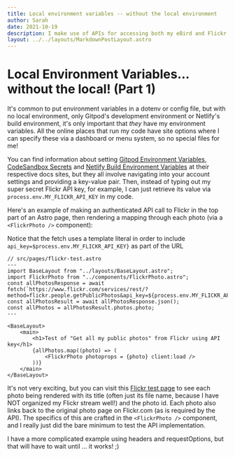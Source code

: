 ```yaml
---
title: Local environment variables -- without the local environment
author: Sarah
date: 2021-10-19
description: I make use of APIs for accessing both my eBird and Flickr data, but each of these require authenticated access with a secret key. Here's how I can use environment variables while developing on my Chromebook in Gitpod, and deploying to production in Netlify without a local environment in which to store them!
layout: ../../layouts/MarkdownPostLayout.astro
---
```

# Local Environment Variables... without the local! (Part 1)

It's common to put environment variables in a dotenv or config file, but with no local environment, only Gitpod's development environment or Netlify's build environment, it's only important that *they* have my environment variables. All the online places that run my code have site options where I can specify these via a dashboard or menu system, so no special files for me!

You can find information about setting
[Gitpod Environment Variables](https://www.gitpod.io/docs/environment-variables/), [CodeSandbox Secrets](https://codesandbox.io/docs/secrets) and [Netlify Build Environment Variables](https://docs.netlify.com/configure-builds/environment-variables/) at their respective docs sites, but they all involve navigating into your account settings and providing a key-value pair. Then, instead of typing out my super secret Flickr API key, for example, I can just retrieve its value via `process.env.MY_FLICKR_API_KEY` in my code.

Here's an example of making an authenticated API call to Flickr in the top part of an Astro page, then rendering a mapping through each photo (via a `<FlickrPhoto />` component):

Notice that the fetch uses a template literal in order to include `api_key=$process.env.MY_FLICKR_API_KEY}` as part of the URL
```astro
// src/pages/flickr-test.astro
---
import BaseLayout from "../layouts/BaseLayout.astro";
import FlickrPhoto from "../components/FlickrPhoto.astro";
const allPhotosResponse = await fetch(`https://www.flickr.com/services/rest/?method=flickr.people.getPublicPhotos&api_key=${process.env.MY_FLICKR_API_KEY}&user_id=28692845%40N03&format=json&nojsoncallback=1`);
const allPhotosResult = await allPhotosResponse.json();
const allPhotos = allPhotosResult.photos.photo;
---

<BaseLayout>
    <main>
        <h1>Test of "Get all my public photos" from Flickr using API key</h1> 
        {allPhotos.map((photo) => (
            <FlickrPhoto photoprops = {photo} client:load />
        ))}
    </main>
</BaseLayout>
```

It's not very exciting, but you can visit this [Flickr test page](/flickr-test) to see each photo being rendered with its title (often just its file name, because I have NOT organized my Flickr stream well!) and the photo id. Each photo also links back to the original photo page on Flickr.com (as is required by the API). The specifics of this are crafted in the `<FlickrPhoto />` component, and I really just did the bare minimum to test the API implementation.

I have a more complicated example using headers and requestOptions, but that will have to wait until ... it works!  ;) 